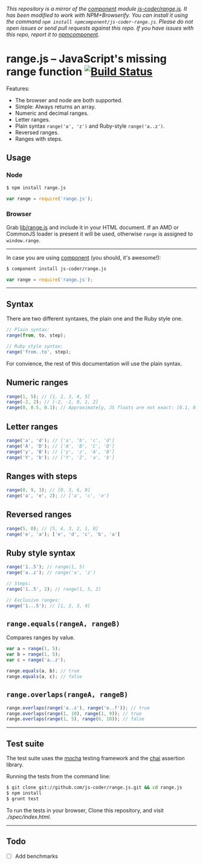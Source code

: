 *This repository is a mirror of the [component](http://component.io) module [js-coder/range.js](http://github.com/js-coder/range.js). It has been modified to work with NPM+Browserify. You can install it using the command `npm install npmcomponent/js-coder-range.js`. Please do not open issues or send pull requests against this repo. If you have issues with this repo, report it to [npmcomponent](https://github.com/airportyh/npmcomponent).*
# range.js – JavaScript's missing range function [![Build Status](https://travis-ci.org/js-coder/range.js.png?branch=master)](https://travis-ci.org/js-coder/range.js)

Features:

- The browser and node are both supported.
- Simple: Always returns an array.
- Numeric and decimal ranges.
- Letter ranges.
- Plain syntax `range('a', 'z')` and Ruby-style `range('a..z')`.
- Reversed ranges.
- Ranges with steps.

## Usage

### Node

```sh
$ npm install range.js
```

```js
var range = require('range.js');
```

### Browser

Grab [lib/range.js](https://github.com/js-coder/range.js/blob/master/lib/range.js) and include it in your HTML document. If an AMD or CommonJS loader is present it will be used, otherwise `range` is assigned to `window.range`.

- - -

In case you are using [component](https://github.com/component/component) (you should, it's awesome!):

```sh
$ component install js-coder/range.js
```

```js
var range = require('range.js');
```

- - -


## Syntax

There are two different syntaxes, the plain one and the Ruby style one.

```js
// Plain syntax:
range(from, to, step);

// Ruby style syntax:
range('from..to', step);
```

For convience, the rest of this documentation will use the plain syntax.

## Numeric ranges

```javascript
range(1, 5); // [1, 2, 3, 4, 5]
range(-2, 2); // [-2, -1, 0, 1, 2]
range(0, 0.5, 0.1); // Approximately, JS floats are not exact: [0.1, 0.2, 0.3, 0.4, 0.5]
```

## Letter ranges

```js
range('a', 'd'); // ['a', 'b', 'c', 'd']
range('A', 'D'); // ['A', 'B', 'C', 'D']
range('y', 'B'); // ['y', 'z', 'A', 'B']
range('Y', 'b'); // ['Y', 'Z', 'a', 'b']
```

## Ranges with steps

```js
range(0, 9, 3); // [0, 3, 6, 9]
range('a', 'e', 2); // ['a', 'c', 'e']
```

## Reversed ranges
```js
range(5, 0); // [5, 4, 3, 2, 1, 0]
range('e', 'a'); ['e', 'd', 'c', 'b', 'a']
```

## Ruby style syntax

```js
range('1..5'); // range(1, 5)
range('a..z'); // range('a', 'z')

// Steps:
range('1..5', 2); // range(1, 5, 2)

// Exclusive ranges:
range('1...5'); // [1, 2, 3, 4]
```

## `range.equals(rangeA, rangeB)`

Compares ranges by value.

```js
var a = range(1, 5);
var b = range(1, 5);
var c = range('a..z');

range.equals(a, b); // true
range.equals(a, c); // false
```

## `range.overlaps(rangeA, rangeB)`

```js
range.overlaps(range('a..z'), range('e..f')); // true
range.overlaps(range(1, 10), range(1, 9)); // true
range.overlaps(range(1, 5), range(6, 10)); // false
```

- - -

## Test suite
The test suite uses the [mocha](http://visionmedia.github.com/mocha) testing framework and the [chai](http://chaijs.com) assertion library.

Running the tests from the command line:

```sh
$ git clone git://github.com/js-coder/range.js.git && cd range.js
$ npm install
$ grunt test
```

To run the tests in your browser, Clone this repository, and visit *./spec/index.html*.


- - -

## Todo

- [ ] Add benchmarks
